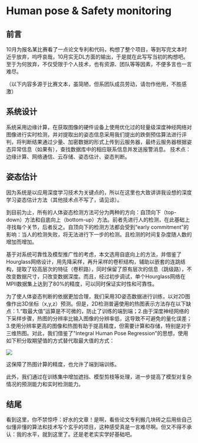 # Human pose & Safety monitoring
## 前言
  10月为报名某比赛看了一点论文专利和代码，构想了整个项目，等到写完文本时近乎放弃，呜呼哀哉，10月实无DL方面的输出，于是就在此写写当初的构想吧。至于为何放弃，不仅受限于个人技术，也有资源、团队等等因素，不便多言也一言难尽。

（以下内容多源于比赛文本，虽简陋，但系团队成员劳动，请勿作他用，不胜感激）
## 系统设计
  系统采用边缘计算，在获取图像的硬件设备上使用优化过的轻量级深度神经网络对图像进行实时检测，并对提取出的姿态信息采用我们提出的跌倒预估算法进行评判，将判断结果通过少量、加密数据的形式上传到云服务器，最终云服务器根据姿态异常信息（如果有），查找数据库中的相应联系信息并发送报警消息。
  技术点：边缘计算、网络通信、云存储、姿态估计、姿态判断。
## 姿态估计
  因为系统是以应用深度学习技术为关键点的，所以在这里也大致讲讲我设想的深度学习姿态估计方法（其他技术点不写了，请见谅）。
  
  到目前为止，所有的人体姿态检测方法可分为两种的方向：自顶向下（top-down）方法和自底向上（bottom-up）方法。前者先进行人的检测，在此基础上寻找每个关节，后者反之。自顶向下的检测方法都会受到“early commitment”的影响：当人的检测失败，将无法进行下一步的检测。且检测的时间复杂度随人数的增加而增加。
  
  基于对系统可靠性及模型推广性的考虑，本文选用自底向上的方法，并借鉴了Hourglass网络设计，用先降采样，再升采样的卷积结构，辅助以嵌套的连跳结构，提取了较高层次的特征（卷积路），同时保留了原有层次的信息（跳级路），不改变数据尺寸，只改变数据深度。而且，经过初步调试，单个Hourglass网络在MPII数据集上达到了80%的精度，可以同时保证实时性和可靠性。
  
  为了使人体姿态判断的依据更加合理，我们采用3D姿态数据进行训练，以对2D图像作出3D坐标（x,y,z）预测。但是，2D检测普遍使用的热图表示方法存在以下缺点：1.“取最大值”运算是不可微的，防止了训练的端到端；2.由于深度神经网络的下采样步骤，热图的分辨率比输入图像的分辨率低，这导致不可避免的量化误差；3.使用分辨率更高的图像和热图有助于提高精度，但需要计算和存储，特别是对于三维热图。对此，我们借鉴了"Integral Human Pose Regression"的思想，使用如下积分取期望值的方式替代取最大值的方式：
  
![  ](https://s1.ax1x.com/2020/10/28/B3eT3T.png "懒得写公式了")

这保障了热图计算的精度，也允许了端到端训练。

此外，我们通过在训练集中增加遮挡、模型剪枝等处理，进一步提高了模型对复杂情况的预测能力和实时检测能力。

## 结尾
  看到这里，你不禁惊呼：好水的文章！是啊，看些论文专利搬几块砖之后用些自己似懂非懂的算法和技术写个玄乎的项目，这种感受真是一言难尽啊。但又不得不承认：我的水平，就到这里了。还是老老实实学好基础吧。
